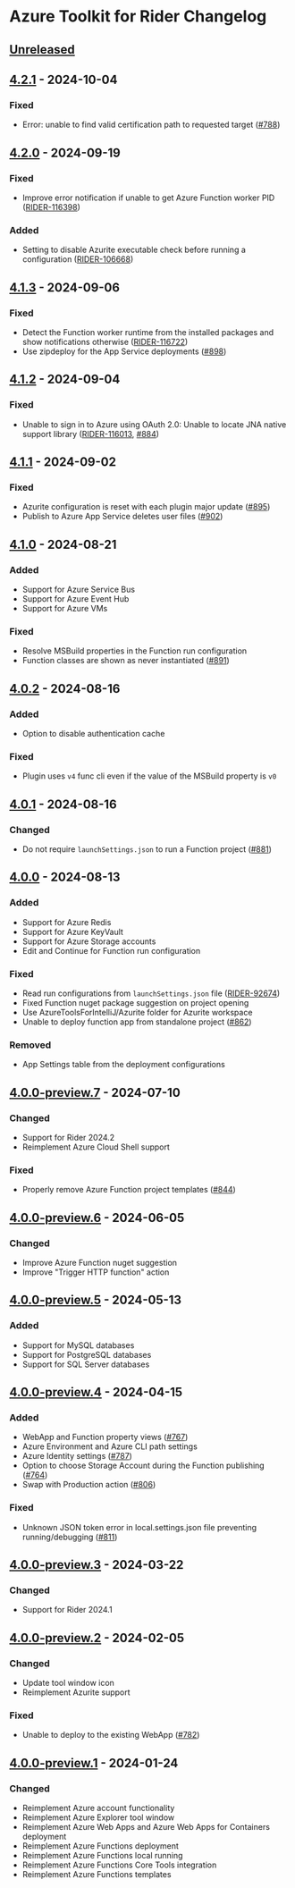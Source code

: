 <!-- Keep a Changelog guide -> https://keepachangelog.com -->

# Azure Toolkit for Rider Changelog

## [Unreleased]

## [4.2.1] - 2024-10-04

### Fixed

- Error: unable to find valid certification path to requested target ([#788](https://github.com/JetBrains/azure-tools-for-intellij/issues/788))

## [4.2.0] - 2024-09-19

### Fixed

- Improve error notification if unable to get Azure Function worker PID ([RIDER-116398](https://youtrack.jetbrains.com/issue/RIDER-116398))

### Added

- Setting to disable Azurite executable check before running a configuration ([RIDER-106668](https://youtrack.jetbrains.com/issue/RIDER-106668))

## [4.1.3] - 2024-09-06

### Fixed

- Detect the Function worker runtime from the installed packages and show notifications otherwise ([RIDER-116722](https://youtrack.jetbrains.com/issue/RIDER-116722))
- Use zipdeploy for the App Service deployments ([#898](https://github.com/JetBrains/azure-tools-for-intellij/issues/898))

## [4.1.2] - 2024-09-04

### Fixed

- Unable to sign in to Azure using OAuth 2.0: Unable to locate JNA native support library ([RIDER-116013](https://youtrack.jetbrains.com/issue/RIDER-116013), [#884](https://github.com/JetBrains/azure-tools-for-intellij/issues/884))

## [4.1.1] - 2024-09-02

### Fixed

- Azurite configuration is reset with each plugin major update ([#895](https://github.com/JetBrains/azure-tools-for-intellij/issues/895))
- Publish to Azure App Service deletes user files ([#902](https://github.com/JetBrains/azure-tools-for-intellij/issues/902))

## [4.1.0] - 2024-08-21

### Added

- Support for Azure Service Bus
- Support for Azure Event Hub
- Support for Azure VMs

### Fixed

- Resolve MSBuild properties in the Function run configuration
- Function classes are shown as never instantiated ([#891](https://github.com/JetBrains/azure-tools-for-intellij/issues/891))

## [4.0.2] - 2024-08-16

### Added

- Option to disable authentication cache

### Fixed

- Plugin uses `v4` func cli even if the value of the MSBuild property is `v0`

## [4.0.1] - 2024-08-16

### Changed

- Do not require `launchSettings.json` to run a Function project ([#881](https://github.com/JetBrains/azure-tools-for-intellij/issues/881))

## [4.0.0] - 2024-08-13

### Added

- Support for Azure Redis
- Support for Azure KeyVault
- Support for Azure Storage accounts
- Edit and Continue for Function run configuration

### Fixed

- Read run configurations from `launchSettings.json` file ([RIDER-92674](https://youtrack.jetbrains.com/issue/RIDER-92674))
- Fixed Function nuget package suggestion on project opening
- Use AzureToolsForIntelliJ/Azurite folder for Azurite workspace
- Unable to deploy function app from standalone project ([#862](https://github.com/JetBrains/azure-tools-for-intellij/issues/862))

### Removed

- App Settings table from the deployment configurations

## [4.0.0-preview.7] - 2024-07-10

### Changed

- Support for Rider 2024.2
- Reimplement Azure Cloud Shell support

### Fixed

- Properly remove Azure Function project templates ([#844](https://github.com/JetBrains/azure-tools-for-intellij/issues/844))

## [4.0.0-preview.6] - 2024-06-05

### Changed

- Improve Azure Function nuget suggestion
- Improve "Trigger HTTP function" action

## [4.0.0-preview.5] - 2024-05-13

### Added

- Support for MySQL databases
- Support for PostgreSQL databases
- Support for SQL Server databases

## [4.0.0-preview.4] - 2024-04-15

### Added

- WebApp and Function property views ([#767](https://github.com/JetBrains/azure-tools-for-intellij/issues/767))
- Azure Environment and Azure CLI path settings
- Azure Identity settings ([#787](https://github.com/JetBrains/azure-tools-for-intellij/issues/787))
- Option to choose Storage Account during the Function publishing ([#764](https://github.com/JetBrains/azure-tools-for-intellij/issues/764))
- Swap with Production action ([#806](https://github.com/JetBrains/azure-tools-for-intellij/issues/806))

### Fixed

- Unknown JSON token error in local.settings.json file preventing running/debugging ([#811](https://github.com/JetBrains/azure-tools-for-intellij/issues/811))

## [4.0.0-preview.3] - 2024-03-22

### Changed

- Support for Rider 2024.1

## [4.0.0-preview.2] - 2024-02-05

### Changed

- Update tool window icon
- Reimplement Azurite support

### Fixed

- Unable to deploy to the existing WebApp ([#782](https://github.com/JetBrains/azure-tools-for-intellij/issues/782))

## [4.0.0-preview.1] - 2024-01-24

### Changed

- Reimplement Azure account functionality
- Reimplement Azure Explorer tool window
- Reimplement Azure Web Apps and Azure Web Apps for Containers deployment
- Reimplement Azure Functions deployment
- Reimplement Azure Functions local running
- Reimplement Azure Functions Core Tools integration
- Reimplement Azure Functions templates

[Unreleased]: https://github.com/JetBrains/azure-tools-for-intellij/compare/v4.2.1...HEAD
[4.2.1]: https://github.com/JetBrains/azure-tools-for-intellij/compare/v4.2.0...v4.2.1
[4.2.0]: https://github.com/JetBrains/azure-tools-for-intellij/compare/v4.1.3...v4.2.0
[4.1.3]: https://github.com/JetBrains/azure-tools-for-intellij/compare/v4.1.2...v4.1.3
[4.1.2]: https://github.com/JetBrains/azure-tools-for-intellij/compare/v4.1.1...v4.1.2
[4.1.1]: https://github.com/JetBrains/azure-tools-for-intellij/compare/v4.1.0...v4.1.1
[4.1.0]: https://github.com/JetBrains/azure-tools-for-intellij/compare/v4.0.2...v4.1.0
[4.0.2]: https://github.com/JetBrains/azure-tools-for-intellij/compare/v4.0.1...v4.0.2
[4.0.1]: https://github.com/JetBrains/azure-tools-for-intellij/compare/v4.0.0...v4.0.1
[4.0.0]: https://github.com/JetBrains/azure-tools-for-intellij/compare/v4.0.0-preview.7...v4.0.0
[4.0.0-preview.7]: https://github.com/JetBrains/azure-tools-for-intellij/compare/v4.0.0-preview.6...v4.0.0-preview.7
[4.0.0-preview.6]: https://github.com/JetBrains/azure-tools-for-intellij/compare/v4.0.0-preview.5...v4.0.0-preview.6
[4.0.0-preview.5]: https://github.com/JetBrains/azure-tools-for-intellij/compare/v4.0.0-preview.4...v4.0.0-preview.5
[4.0.0-preview.4]: https://github.com/JetBrains/azure-tools-for-intellij/compare/v4.0.0-preview.3...v4.0.0-preview.4
[4.0.0-preview.3]: https://github.com/JetBrains/azure-tools-for-intellij/compare/v4.0.0-preview.2...v4.0.0-preview.3
[4.0.0-preview.2]: https://github.com/JetBrains/azure-tools-for-intellij/compare/v4.0.0-preview.1...v4.0.0-preview.2
[4.0.0-preview.1]: https://github.com/JetBrains/azure-tools-for-intellij/commits/v4.0.0-preview.1
